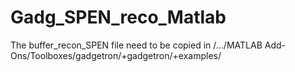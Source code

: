 # Gadg_SPEN_reco_Matlab

The buffer_recon_SPEN file need to be copied in /.../MATLAB Add-Ons/Toolboxes/gadgetron/+gadgetron/+examples/ 
